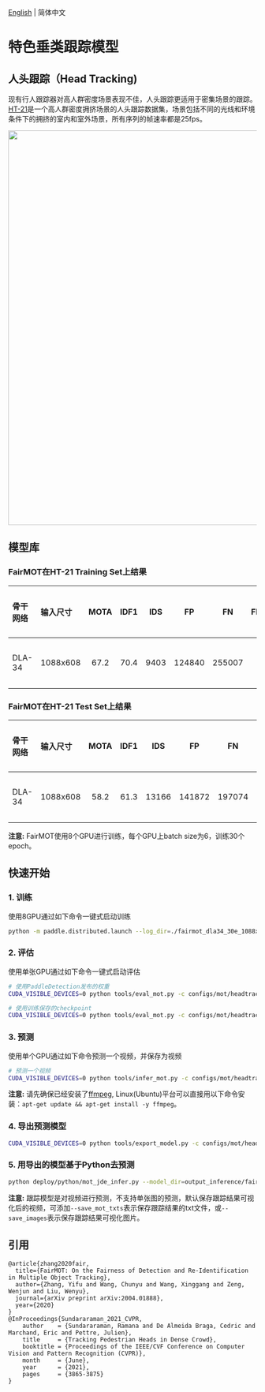 [English](README.md) | 简体中文
# 特色垂类跟踪模型

## 人头跟踪（Head Tracking)

现有行人跟踪器对高人群密度场景表现不佳，人头跟踪更适用于密集场景的跟踪。
[HT-21](https://motchallenge.net/data/Head_Tracking_21)是一个高人群密度拥挤场景的人头跟踪数据集，场景包括不同的光线和环境条件下的拥挤的室内和室外场景，所有序列的帧速率都是25fps。
<div align="center">
  <img src="../../../docs/images/ht_fairmot.gif" width='800'/>
</div>

## 模型库
### FairMOT在HT-21 Training Set上结果
|    骨干网络      |  输入尺寸 |  MOTA  |  IDF1  |  IDS  |   FP  |   FN   |   FPS   |  下载链接 | 配置文件 |
| :--------------| :------- | :----: | :----: | :---: | :----: | :---: | :------: | :----: |:----: |
| DLA-34         | 1088x608 |  67.2 |  70.4  |   9403  |  124840  |  255007  |     -   | [下载链接](https://paddledet.bj.bcebos.com/models/mot/fairmot_dla34_30e_1088x608_headtracking21.pdparams) | [配置文件](https://github.com/PaddlePaddle/PaddleDetection/tree/release/2.2/configs/mot/headtracking21/fairmot_dla34_30e_1088x608_headtracking21.yml) |

### FairMOT在HT-21 Test Set上结果
|    骨干网络      |  输入尺寸 |  MOTA  |  IDF1  |   IDS  |   FP   |   FN   |    FPS   |  下载链接  | 配置文件 |
| :--------------| :------- | :----: | :----: | :----: | :----: | :----: |:-------: | :----: | :----: |
| DLA-34         | 1088x608 |  58.2  |  61.3  |  13166   |  141872  |  197074 |    -     | [下载链接](https://paddledet.bj.bcebos.com/models/mot/fairmot_dla34_30e_1088x608_headtracking21.pdparams) | [配置文件](https://github.com/PaddlePaddle/PaddleDetection/tree/release/2.2/configs/mot/headtracking21/fairmot_dla34_30e_1088x608_headtracking21.yml) |

**注意:**
 FairMOT使用8个GPU进行训练，每个GPU上batch size为6，训练30个epoch。

## 快速开始

### 1. 训练
使用8GPU通过如下命令一键式启动训练
```bash
python -m paddle.distributed.launch --log_dir=./fairmot_dla34_30e_1088x608_headtracking21/ --gpus 0,1,2,3,4,5,6,7 tools/train.py -c configs/mot/headtracking21/fairmot_dla34_30e_1088x608_headtracking21.yml
```

### 2. 评估
使用单张GPU通过如下命令一键式启动评估
```bash
# 使用PaddleDetection发布的权重
CUDA_VISIBLE_DEVICES=0 python tools/eval_mot.py -c configs/mot/headtracking21/fairmot_dla34_30e_1088x608_headtracking21.yml -o weights=https://paddledet.bj.bcebos.com/models/mot/fairmot_dla34_30e_1088x608_headtracking21.pdparams

# 使用训练保存的checkpoint
CUDA_VISIBLE_DEVICES=0 python tools/eval_mot.py -c configs/mot/headtracking21/fairmot_dla34_30e_1088x608_headtracking21.yml -o weights=output/fairmot_dla34_30e_1088x608_headtracking21/model_final.pdparams
```

### 3. 预测
使用单个GPU通过如下命令预测一个视频，并保存为视频
```bash
# 预测一个视频
CUDA_VISIBLE_DEVICES=0 python tools/infer_mot.py -c configs/mot/headtracking21/fairmot_dla34_30e_1088x608_headtracking21.yml -o weights=https://paddledet.bj.bcebos.com/models/mot/fairmot_dla34_30e_1088x608_headtracking21.pdparams --video_file={your video name}.mp4  --save_videos
```
**注意:**
 请先确保已经安装了[ffmpeg](https://ffmpeg.org/ffmpeg.html), Linux(Ubuntu)平台可以直接用以下命令安装：`apt-get update && apt-get install -y ffmpeg`。

### 4. 导出预测模型
```bash
CUDA_VISIBLE_DEVICES=0 python tools/export_model.py -c configs/mot/headtracking21/fairmot_dla34_30e_1088x608_headtracking21.yml -o weights=https://paddledet.bj.bcebos.com/models/mot/fairmot_dla34_30e_1088x608_headtracking21.pdparams
```

### 5. 用导出的模型基于Python去预测
```bash
python deploy/python/mot_jde_infer.py --model_dir=output_inference/fairmot_dla34_30e_1088x608_headtracking21 --video_file={your video name}.mp4 --device=GPU --save_mot_txts
```
**注意:**
 跟踪模型是对视频进行预测，不支持单张图的预测，默认保存跟踪结果可视化后的视频，可添加`--save_mot_txts`表示保存跟踪结果的txt文件，或`--save_images`表示保存跟踪结果可视化图片。

## 引用
```
@article{zhang2020fair,
  title={FairMOT: On the Fairness of Detection and Re-Identification in Multiple Object Tracking},
  author={Zhang, Yifu and Wang, Chunyu and Wang, Xinggang and Zeng, Wenjun and Liu, Wenyu},
  journal={arXiv preprint arXiv:2004.01888},
  year={2020}
}
@InProceedings{Sundararaman_2021_CVPR,
    author    = {Sundararaman, Ramana and De Almeida Braga, Cedric and Marchand, Eric and Pettre, Julien},
    title     = {Tracking Pedestrian Heads in Dense Crowd},
    booktitle = {Proceedings of the IEEE/CVF Conference on Computer Vision and Pattern Recognition (CVPR)},
    month     = {June},
    year      = {2021},
    pages     = {3865-3875}
}
```
